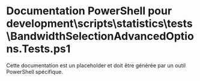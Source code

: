 # Documentation PowerShell pour development\scripts\statistics\tests\BandwidthSelectionAdvancedOptions.Tests.ps1

Cette documentation est un placeholder et doit être générée par un outil PowerShell spécifique.
